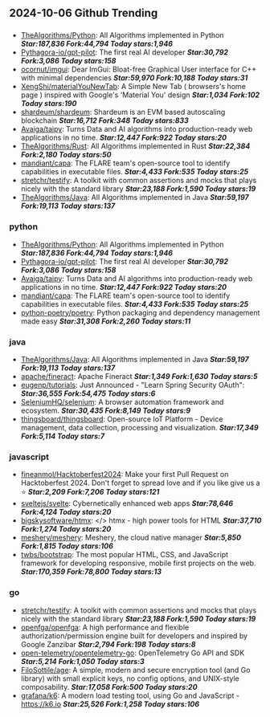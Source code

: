 ## 2024-10-06 Github Trending

### 
* [TheAlgorithms/Python](https://github.com/TheAlgorithms/Python): All Algorithms implemented in Python ***Star:187,836 Fork:44,794 Today stars:1,946***
* [Pythagora-io/gpt-pilot](https://github.com/Pythagora-io/gpt-pilot): The first real AI developer ***Star:30,792 Fork:3,086 Today stars:158***
* [ocornut/imgui](https://github.com/ocornut/imgui): Dear ImGui: Bloat-free Graphical User interface for C++ with minimal dependencies ***Star:59,970 Fork:10,188 Today stars:31***
* [XengShi/materialYouNewTab](https://github.com/XengShi/materialYouNewTab): A Simple New Tab ( browsers's home page ) inspired with Google's 'Material You' design ***Star:1,034 Fork:102 Today stars:190***
* [shardeum/shardeum](https://github.com/shardeum/shardeum): Shardeum is an EVM based autoscaling blockchain ***Star:16,712 Fork:348 Today stars:833***
* [Avaiga/taipy](https://github.com/Avaiga/taipy): Turns Data and AI algorithms into production-ready web applications in no time. ***Star:12,447 Fork:922 Today stars:20***
* [TheAlgorithms/Rust](https://github.com/TheAlgorithms/Rust): All Algorithms implemented in Rust ***Star:22,384 Fork:2,180 Today stars:50***
* [mandiant/capa](https://github.com/mandiant/capa): The FLARE team's open-source tool to identify capabilities in executable files. ***Star:4,433 Fork:535 Today stars:25***
* [stretchr/testify](https://github.com/stretchr/testify): A toolkit with common assertions and mocks that plays nicely with the standard library ***Star:23,188 Fork:1,590 Today stars:19***
* [TheAlgorithms/Java](https://github.com/TheAlgorithms/Java): All Algorithms implemented in Java ***Star:59,197 Fork:19,113 Today stars:137***

### python
* [TheAlgorithms/Python](https://github.com/TheAlgorithms/Python): All Algorithms implemented in Python ***Star:187,836 Fork:44,794 Today stars:1,946***
* [Pythagora-io/gpt-pilot](https://github.com/Pythagora-io/gpt-pilot): The first real AI developer ***Star:30,792 Fork:3,086 Today stars:158***
* [Avaiga/taipy](https://github.com/Avaiga/taipy): Turns Data and AI algorithms into production-ready web applications in no time. ***Star:12,447 Fork:922 Today stars:20***
* [mandiant/capa](https://github.com/mandiant/capa): The FLARE team's open-source tool to identify capabilities in executable files. ***Star:4,433 Fork:535 Today stars:25***
* [python-poetry/poetry](https://github.com/python-poetry/poetry): Python packaging and dependency management made easy ***Star:31,308 Fork:2,260 Today stars:11***

### java
* [TheAlgorithms/Java](https://github.com/TheAlgorithms/Java): All Algorithms implemented in Java ***Star:59,197 Fork:19,113 Today stars:137***
* [apache/fineract](https://github.com/apache/fineract): Apache Fineract ***Star:1,349 Fork:1,630 Today stars:5***
* [eugenp/tutorials](https://github.com/eugenp/tutorials): Just Announced - "Learn Spring Security OAuth": ***Star:36,555 Fork:54,475 Today stars:6***
* [SeleniumHQ/selenium](https://github.com/SeleniumHQ/selenium): A browser automation framework and ecosystem. ***Star:30,435 Fork:8,149 Today stars:9***
* [thingsboard/thingsboard](https://github.com/thingsboard/thingsboard): Open-source IoT Platform - Device management, data collection, processing and visualization. ***Star:17,349 Fork:5,114 Today stars:7***

### javascript
* [fineanmol/Hacktoberfest2024](https://github.com/fineanmol/Hacktoberfest2024): Make your first Pull Request on Hacktoberfest 2024. Don't forget to spread love and if you like give us a ⭐️ ***Star:2,209 Fork:7,206 Today stars:121***
* [sveltejs/svelte](https://github.com/sveltejs/svelte): Cybernetically enhanced web apps ***Star:78,646 Fork:4,124 Today stars:20***
* [bigskysoftware/htmx](https://github.com/bigskysoftware/htmx): </> htmx - high power tools for HTML ***Star:37,710 Fork:1,274 Today stars:20***
* [meshery/meshery](https://github.com/meshery/meshery): Meshery, the cloud native manager ***Star:5,850 Fork:1,815 Today stars:106***
* [twbs/bootstrap](https://github.com/twbs/bootstrap): The most popular HTML, CSS, and JavaScript framework for developing responsive, mobile first projects on the web. ***Star:170,359 Fork:78,800 Today stars:13***

### go
* [stretchr/testify](https://github.com/stretchr/testify): A toolkit with common assertions and mocks that plays nicely with the standard library ***Star:23,188 Fork:1,590 Today stars:19***
* [openfga/openfga](https://github.com/openfga/openfga): A high performance and flexible authorization/permission engine built for developers and inspired by Google Zanzibar ***Star:2,794 Fork:198 Today stars:8***
* [open-telemetry/opentelemetry-go](https://github.com/open-telemetry/opentelemetry-go): OpenTelemetry Go API and SDK ***Star:5,214 Fork:1,050 Today stars:3***
* [FiloSottile/age](https://github.com/FiloSottile/age): A simple, modern and secure encryption tool (and Go library) with small explicit keys, no config options, and UNIX-style composability. ***Star:17,058 Fork:500 Today stars:20***
* [grafana/k6](https://github.com/grafana/k6): A modern load testing tool, using Go and JavaScript - https://k6.io ***Star:25,526 Fork:1,258 Today stars:106***
